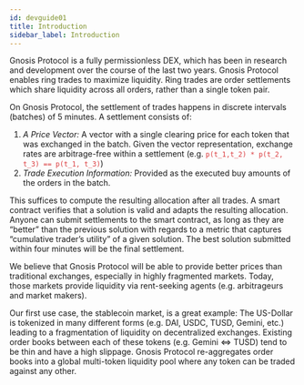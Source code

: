 ```yaml
---
id: devguide01
title: Introduction
sidebar_label: Introduction
---
```

Gnosis Protocol is a fully permissionless DEX, which has been in research and development over the course of the last two years. Gnosis Protocol enables ring trades to maximize liquidity. Ring trades are order settlements which share liquidity across all orders, rather than a single token pair.

On Gnosis Protocol, the settlement of trades happens in discrete intervals (batches) of 5 minutes. A settlement consists of:

1. *A Price Vector:* A vector with a single clearing price for each token that was exchanged in the batch. Given the vector representation, exchange rates are arbitrage-free within a settlement (e.g. <span style="color:#DB3A3D">`p(t_1,t_2) * p(t_2, t_3) == p(t_1, t_3)`</span>)
2. *Trade Execution Information:* Provided as the executed buy amounts of the orders in the batch. 

This suffices to compute the resulting allocation after all trades. A smart contract verifies that a solution is valid and adapts the resulting allocation. Anyone can submit settlements to the smart contract, as long as they are “better” than the previous solution with regards to a metric that captures “cumulative trader’s utility” of a given solution. The best solution submitted within four minutes will be the final settlement.

We believe that Gnosis Protocol will be able to provide better prices than traditional exchanges, especially in highly fragmented markets. Today, those markets provide liquidity via rent-seeking agents (e.g. arbitrageurs and market makers).

Our first use case, the stablecoin market, is a great example: The US-Dollar is tokenized in many different forms (e.g. DAI, USDC, TUSD, Gemini, etc.) leading to a fragmentation of liquidity on decentralized exchanges. Existing order books between each of these tokens (e.g. Gemini <=> TUSD) tend to be thin and have a high slippage. Gnosis Protocol re-aggregates order books into a global multi-token liquidity pool where any token can be traded against any other.
